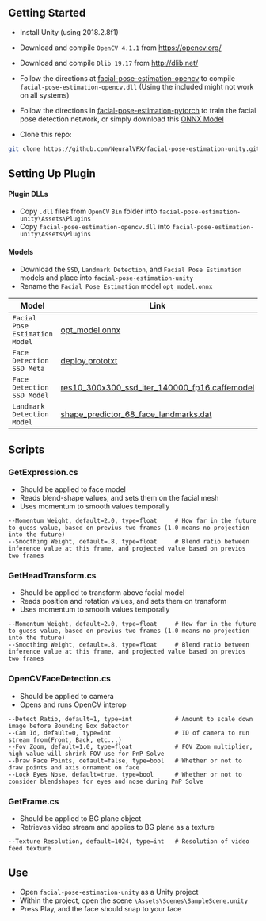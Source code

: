 
## Getting Started
- Install Unity (using 2018.2.8f1)
- Download and compile `OpenCV 4.1.1` from https://opencv.org/
- Download and compile `Dlib 19.17` from http://dlib.net/

- Follow the directions at [facial-pose-estimation-opencv](https://github.com/NeuralVFX/facial-pose-estimation-opencv/) to compile `facial-pose-estimation-opencv.dll` (Using the included might not work on all systems)

- Follow the directions in [facial-pose-estimation-pytorch](https://github.com/NeuralVFX/facial-pose-estimation-pytorch/) to train the facial pose detection network, or simply download this [ONNX Model](https://github.com/NeuralVFX/facial-pose-estimation-pytorch/blob/master/output/test_run_3_opt.onnx)

- Clone this repo:

```bash
git clone https://github.com/NeuralVFX/facial-pose-estimation-unity.git
```

## Setting Up Plugin

#### Plugin DLLs
- Copy `.dll` files from `OpenCV` `Bin` folder into `facial-pose-estimation-unity\Assets\Plugins`
- Copy `facial-pose-estimation-opencv.dll` into  `facial-pose-estimation-unity\Assets\Plugins`

#### Models
- Download the `SSD`, `Landmark Detection`, and `Facial Pose Estimation` models and place into `facial-pose-estimation-unity`
- Rename the `Facial Pose Estimation` model `opt_model.onnx`

| **Model**                    | **Link**                                  |
|------------------------------|--------------------------------------------|
| `Facial Pose Estimation Model`|[opt_model.onnx](https://github.com/NeuralVFX/facial-pose-estimation-pytorch/raw/master/output/test_run_3_opt.onnx)|
| `Face Detection SSD Meta`                   | [deploy.prototxt](https://github.com/spmallick/learnopencv/raw/master/FaceDetectionComparison/models/deploy.prototxt) |
| `Face Detection SSD Model`                  |    [res10_300x300_ssd_iter_140000_fp16.caffemodel](https://github.com/spmallick/learnopencv/raw/master/FaceDetectionComparison/models/res10_300x300_ssd_iter_140000_fp16.caffemodel)                                        |
| `Landmark Detection Model`     |      [shape_predictor_68_face_landmarks.dat](https://github.com/italojs/facial-landmarks-recognition-/raw/master/shape_predictor_68_face_landmarks.dat)|


## Scripts

### GetExpression.cs
- Should be applied to face model
- Reads blend-shape values, and sets them on the facial mesh
- Uses momentum to smooth values temporally
```
--Momentum Weight, default=2.0, type=float     # How far in the future to guess value, based on previus two frames (1.0 means no projection into the future)
--Smoothing Weight, default=.8, type=float     # Blend ratio between inference value at this frame, and projected value based on previos two frames
```
### GetHeadTransform.cs
- Should be applied to transform above facial model
- Reads position and rotation values, and sets them on transform
- Uses momentum to smooth values temporally
```
--Momentum Weight, default=2.0, type=float     # How far in the future to guess value, based on previus two frames (1.0 means no projection into the future)
--Smoothing Weight, default=.8, type=float     # Blend ratio between inference value at this frame, and projected value based on previos two frames
```
### OpenCVFaceDetection.cs
- Should be applied to camera
- Opens and runs OpenCV interop
```
--Detect Ratio, default=1, type=int            # Amount to scale down image before Bounding Box detector
--Cam Id, default=0, type=int                  # ID of camera to run stream from(Front, Back, etc...)
--Fov Zoom, default=1.0, type=float            # FOV Zoom multiplier, high value will shrink FOV use for PnP Solve
--Draw Face Points, default=false, type=bool   # Whether or not to draw points and axis ornament on face
--Lock Eyes Nose, default=true, type=bool      # Whether or not to consider blendshapes for eyes and nose during PnP Solve
```
### GetFrame.cs
- Should be applied to BG plane object
- Retrieves video stream and applies to BG plane as a texture
```
--Texture Resolution, default=1024, type=int   # Resolution of video feed texture
```
## Use
- Open `facial-pose-estimation-unity` as a Unity project
- Within the project, open the scene `\Assets\Scenes\SampleScene.unity`
- Press Play, and the face should snap to your face
